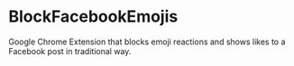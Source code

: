 # BlockFacebookEmojis
Google Chrome Extension that blocks emoji reactions and shows likes to a Facebook post in traditional way.
